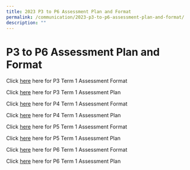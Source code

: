 ```yaml
---
title: 2023 P3 to P6 Assessment Plan and Format
permalink: /communication/2023-p3-to-p6-assessment-plan-and-format/
description: ""
---
```



# **P3 to P6 Assessment Plan and Format**

Click [here](/files/Assessment%20Plan%20and%20Format/2023_Term%201_P3_Assessment%20Format.pdf) here for P3 Term 1 Assessment Format

Click [here](/files/Assessment%20Plan%20and%20Format/2023_Term%201_P3_Assessment%20Plan.pdf) here for P3 Term 1 Assessment Plan

Click [here](/files/Assessment%20Plan%20and%20Format/2023_Term%201_P4_Assessment%20Format.pdf) here for P4 Term 1 Assessment Format 

Click [here](/files/Assessment%20Plan%20and%20Format/2023_Term%201_P4_Assessment%20Plan.pdf) here for P4 Term 1 Assessment Plan
  
Click [here](/files/Assessment%20Plan%20and%20Format/2023_Term%201_P5_Assessment_Format.pdf) here for P5 Term 1 Assessment Format 
 
 Click [here](/files/Assessment%20Plan%20and%20Format/2023_Term%201_P5_Assessment%20Plan.pdf) here for P5 Term 1 Assessment Plan
 
Click [here](/files/Assessment%20Plan%20and%20Format/2023_Term%201_P6_Assessment_Format.pdf) here for P6 Term 1 Assessment Format

Click [here](/files/Assessment%20Plan%20and%20Format/2023_Term%201_P6%20Assessment%20Plan.pdf) here for P6 Term 1 Assessment Plan